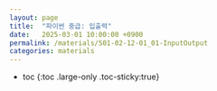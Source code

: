 ```yaml
---
layout: page
title:  "파이썬 중급: 입출력"
date:   2025-03-01 10:00:00 +0900
permalink: /materials/S01-02-12-01_01-InputOutput
categories: materials
---
```

* toc
{:toc .large-only .toc-sticky:true}
